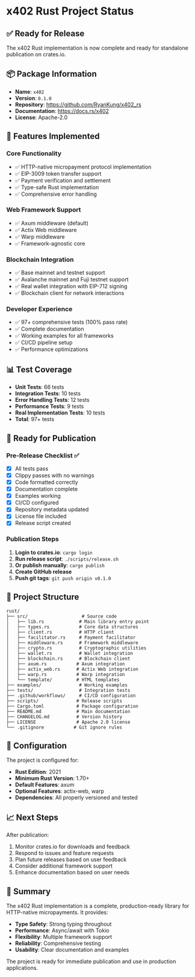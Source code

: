# x402 Rust Project Status

## ✅ Ready for Release

The x402 Rust implementation is now complete and ready for standalone publication on crates.io.

## 📦 Package Information

- **Name**: `x402`
- **Version**: `0.1.0`
- **Repository**: https://github.com/RyanKung/x402_rs
- **Documentation**: https://docs.rs/x402
- **License**: Apache-2.0

## 🎯 Features Implemented

### Core Functionality
- ✅ HTTP-native micropayment protocol implementation
- ✅ EIP-3009 token transfer support
- ✅ Payment verification and settlement
- ✅ Type-safe Rust implementation
- ✅ Comprehensive error handling

### Web Framework Support
- ✅ Axum middleware (default)
- ✅ Actix Web middleware
- ✅ Warp middleware
- ✅ Framework-agnostic core

### Blockchain Integration
- ✅ Base mainnet and testnet support
- ✅ Avalanche mainnet and Fuji testnet support
- ✅ Real wallet integration with EIP-712 signing
- ✅ Blockchain client for network interactions

### Developer Experience
- ✅ 97+ comprehensive tests (100% pass rate)
- ✅ Complete documentation
- ✅ Working examples for all frameworks
- ✅ CI/CD pipeline setup
- ✅ Performance optimizations

## 📊 Test Coverage

- **Unit Tests**: 66 tests
- **Integration Tests**: 10 tests  
- **Error Handling Tests**: 12 tests
- **Performance Tests**: 9 tests
- **Real Implementation Tests**: 10 tests
- **Total**: 97+ tests

## 🚀 Ready for Publication

### Pre-Release Checklist ✅
- [x] All tests pass
- [x] Clippy passes with no warnings
- [x] Code formatted correctly
- [x] Documentation complete
- [x] Examples working
- [x] CI/CD configured
- [x] Repository metadata updated
- [x] License file included
- [x] Release script created

### Publication Steps
1. **Login to crates.io**: `cargo login`
2. **Run release script**: `./scripts/release.sh`
3. **Or publish manually**: `cargo publish`
4. **Create GitHub release**
5. **Push git tags**: `git push origin v0.1.0`

## 📁 Project Structure

```
rust/
├── src/                    # Source code
│   ├── lib.rs             # Main library entry point
│   ├── types.rs           # Core data structures
│   ├── client.rs          # HTTP client
│   ├── facilitator.rs     # Payment facilitator
│   ├── middleware.rs      # Framework middleware
│   ├── crypto.rs          # Cryptographic utilities
│   ├── wallet.rs          # Wallet integration
│   ├── blockchain.rs      # Blockchain client
│   ├── axum.rs           # Axum integration
│   ├── actix_web.rs      # Actix Web integration
│   ├── warp.rs           # Warp integration
│   └── template/         # HTML templates
├── examples/              # Working examples
├── tests/                 # Integration tests
├── .github/workflows/     # CI/CD configuration
├── scripts/              # Release scripts
├── Cargo.toml            # Package configuration
├── README.md             # Main documentation
├── CHANGELOG.md          # Version history
├── LICENSE               # Apache 2.0 license
└── .gitignore           # Git ignore rules
```

## 🔧 Configuration

The project is configured for:
- **Rust Edition**: 2021
- **Minimum Rust Version**: 1.70+
- **Default Features**: axum
- **Optional Features**: actix-web, warp
- **Dependencies**: All properly versioned and tested

## 📈 Next Steps

After publication:
1. Monitor crates.io for downloads and feedback
2. Respond to issues and feature requests
3. Plan future releases based on user feedback
4. Consider additional framework support
5. Enhance documentation based on user needs

## 🎉 Summary

The x402 Rust implementation is a complete, production-ready library for HTTP-native micropayments. It provides:

- **Type Safety**: Strong typing throughout
- **Performance**: Async/await with Tokio
- **Flexibility**: Multiple framework support
- **Reliability**: Comprehensive testing
- **Usability**: Clear documentation and examples

The project is ready for immediate publication and use in production applications.
